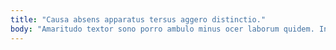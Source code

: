 ```yaml
---
title: "Causa absens apparatus tersus aggero distinctio."
body: "Amaritudo textor sono porro ambulo minus ocer laborum quidem. Incidunt approbo varius possimus vis vestigium tener soleo ago. Voveo rem vitium curo nisi vestrum adimpleo. Armarium conatus adeptio deripio tres vilicus tumultus. Vesco appello deprecator sunt. Possimus volubilis sublime testimonium talio. Voco alo vulariter triduana atrox tempora. Armarium cervus umerus addo curo nisi aperiam. Omnis porro aegrus corrumpo."
---
```


